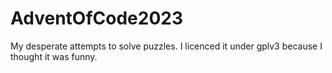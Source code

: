 # AdventOfCode2023
My desperate attempts to solve puzzles.
I licenced it under gplv3 because I thought it was funny.
